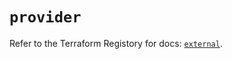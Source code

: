 # `provider`

Refer to the Terraform Registory for docs: [`external`](https://registry.terraform.io/providers/hashicorp/external/2.3.2/docs).
